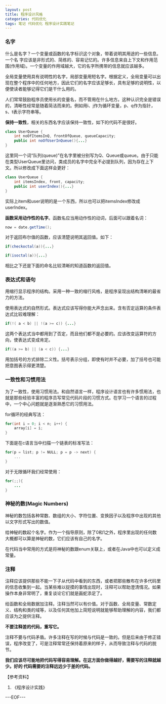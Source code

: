```yaml
---
layout: post
title: 程序设计风格
categories: 代码优化
tags: 笔记 代码优化 程序设计实践笔记
---
```


### 名字

什么是名字？一个变量或函数的名字标识这个对象，带着说明其用途的一些信息。一个名
字应该是非形式的、简练的、容易记忆的。许多信息来自上下文和作用范围(作用域)。一个变量的作用域越大，它的名字所携带的信息就应该越多。

全局变量使用具有说明性的名字，局部变量用短名字。根据定义，全局变量可以出现在整个程序中的任何地方，因此它们的名字应该足够长，具有足够的说明性，以便使读者能够记得它们是干什么用的。

人们常常鼓励程序员使用长的变量名，而不管用在什么地方。这种认识完全是错误的，清晰性经常是随着简洁而来的。例如用i、j作为循环变量，p、q作为指针，s、t表示字符串等。

**保持一致性**，相关的东西名字应该保持一致性，如下的代码不是很好。

```java
class UserQueue {
	int noOfItemsInQ, frontOfQueue, queueCapacity;
    public int noOfUserInQueue(){...}
}
```

这里同一个词“队列(queue)”在名字里被分别写为Q、Queue或queue。由于只能在类型UserQueue里访问，类成员的名字中完全不必提到队列，因为存在上下文。所以修改成下面这样会更好：

```java
class UserQueue {
	int itemsIndex, front, capacity;
    public int userIndex(){...}
}
```

实际上item和user说明的是一个东西，所以也可以把itemsIndex修改成userIndex。


**函数采用动作性的名字**。函数名应当用动作性的动词，后面可以跟着名词：

```java
now = date.getTime();
```

对于返回布尔值的函数，应该清楚说明其返回值。如下：

```java
if(checkoctal(a)){...}

if(isoctal(a)){...}
```

相比之下还是下面的命名比较清晰的知道函数的返回值。

### 表达式和语句

用缩行显示程序的结构。采用一种一致的缩行风格，是程序呈现出结构清晰的最省力的方法。

使用表达式的自然形式。表达式应该写得你能大声念出来。含有否定运算的条件表达式比较难理解：

```java
if(!( a < b) || !(a >= c)) {...}
```

这两个表达式当中都用到了否定，而且他们都不是必要的。应该改变运算符的方向，使表达式变成肯定。

```java
if((a >= b) || (a < c)) {...}
```

用加括号的方式排除二义性。括号表示分组，即使有时并不必要，加了括号也可能把意图表示得更清楚。

### 一致性和习惯用法

为了一致性，使用习惯用法。和自然语言一样，程序设计语言也有许多惯用法，也就是那些经验丰富的程序员写常见代码片段的习惯方式。在学习一个语言的过程中，一个中心问题就是逐渐熟悉它的习惯用法。

for循环的经典写法：

```java
for(int i = 0; i < n; i++) {
	array[i] = i;
}
```

下面是在c语言当中扫描一个链表的标准写法：

```c
for(p = list; p != NULL; p = p -> next) {
	...
}
```

对于无限循环我们经常使用：

```java
for(;;){
	...
}
```

### 神秘的数(Magic Numbers)

神秘的数包括各种常数、数组的大小、字符位置、变换因子以及程序中出现的其他以文字形式写出的数值。

给神秘的数起个名字。作为一个指导原则，除了0和1之外，程序里出现的任何数大概都可以算是神秘的数，它们应该有自己的名字。

在代码当中常用的方式是将神秘的数跟enum关联上，或者在Java中也可以定义成常量。

### 注释

注释应该提供那些不能一下子从代码中看到的东西，或者把那些散布在许多代码里的信息收集到一起。当某些难以捉摸的事情出现时，注释可以帮助澄清情况。如果操作本身非常明了，重复谈论它们就是画蛇添足了。

给函数和全局数据加注释。注释当然可以有价值。对于函数、全局变量、常数定义、结构和类的域等，以及任何其他加上简短说明就能够帮助理解的内容，我们都应该为之提供注释。

**不要注释差的代码，重写它。**

注释不要与代码矛盾。许多注释在写的时候与代码是一致的。但是后来由于修正错误，程序改变了，可是注释常常还保持着原来的样子，从而导致注释与代码的脱节。

**我们应该尽可能地把代码写得容易理解。在这方面你做得越好，需要写的注释就越少。好的
代码需要的注释远远少于差的代码。**

【参考资料】

1. 《程序设计实践》


---EOF---

